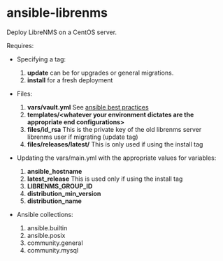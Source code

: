 # ansible-librenms
Deploy LibreNMS on a CentOS server.

Requires:
- Specifying a tag:
  1. **update** can be for upgrades or general migrations.
  2. **install** for a fresh deployment
  
- Files:
  1. **vars/vault.yml** See [ansible best practices](https://docs.ansible.com/archive/ansible/2.3/playbooks_best_practices.html#variables-and-vaults)
  2. **templates/\<whatever your environment dictates are the appropriate end configurations\>**
  3. **files/id_rsa** This is the private key of the old librenms server librenms user if migrating (update tag)
  4. **files/releases/latest/** This is only used if using the install tag

- Updating the vars/main.yml with the appropriate values for variables:
  1. **ansible_hostname**
  2. **latest_release** This is used only if using the install tag
  3. **LIBRENMS_GROUP_ID**
  4. **distribution_min_version**
  5. **distribution_name**

- Ansible collections:
  1. ansible.builtin
  2. ansible.posix
  3. community.general
  4. community.mysql
